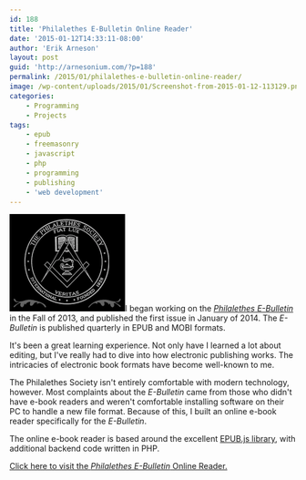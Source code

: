 ```yaml
---
id: 188
title: 'Philalethes E-Bulletin Online Reader'
date: '2015-01-12T14:33:11-08:00'
author: 'Erik Arneson'
layout: post
guid: 'http://arnesonium.com/?p=188'
permalink: /2015/01/philalethes-e-bulletin-online-reader/
image: /wp-content/uploads/2015/01/Screenshot-from-2015-01-12-113129.png
categories:
    - Programming
    - Projects
tags:
    - epub
    - freemasonry
    - javascript
    - php
    - programming
    - publishing
    - 'web development'
---
```


<img src="/wp-content/uploads/2014/12/Screenshot-from-2014-12-18-214441.png#left" alt="Philalethes Society Seal" width="203" height="171" class="alignright size-full wp-image-189" />I began working on the <a href="http://freemasonry.org/ebulletin/" title="Philalethes E-Bulletin" target="_blank"><em>Philalethes E-Bulletin</em></a> in the Fall of 2013, and published the first issue in January of 2014. The <em>E-Bulletin</em> is published quarterly in EPUB and MOBI formats.

It's been a great learning experience. Not only have I learned a lot about editing, but I've really had to dive into how electronic publishing works. The intricacies of electronic book formats have become well-known to me.

The Philalethes Society isn't entirely comfortable with modern technology, however. Most complaints about the <em>E-Bulletin</em> came from those who didn't have e-book readers and weren't comfortable installing software on their PC to handle a new file format. Because of this, I built an online e-book reader specifically for the <em>E-Bulletin</em>.

The online e-book reader is based around the excellent <a href="https://github.com/futurepress/epub.js/" target="_blank">EPUB.js library</a>, with additional backend code written in PHP.

<a href="http://freemasonry.org/ebulletin/reader/" title="Philalethes E-Bulletin Online Reader" target="_blank">Click here to visit the <em>Philalethes E-Bulletin</em> Online Reader.</a>

